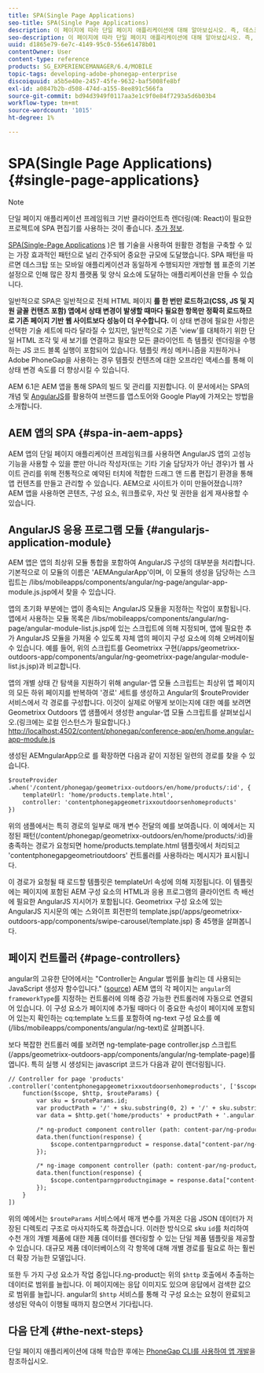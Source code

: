 ```yaml
---
title: SPA(Single Page Applications)
seo-title: SPA(Single Page Applications)
description: 이 페이지에 따라 단일 페이지 애플리케이션에 대해 알아보십시오. 즉, 데스크탑 또는 모바일 애플리케이션과 동일하게 수행되는 애플리케이션을 만들 수 있습니다.
seo-description: 이 페이지에 따라 단일 페이지 애플리케이션에 대해 알아보십시오. 즉, 데스크탑 또는 모바일 애플리케이션과 동일하게 수행되는 애플리케이션을 만들 수 있습니다.
uuid: d1865e79-6e7c-4149-95c0-556e61478b01
contentOwner: User
content-type: reference
products: SG_EXPERIENCEMANAGER/6.4/MOBILE
topic-tags: developing-adobe-phonegap-enterprise
discoiquuid: a5b5e40e-2457-45fe-9632-baf5008fe8bf
exl-id: a0847b2b-d508-474d-a155-8ee891c566fa
source-git-commit: bd94d3949f0117aa3e1c9f0e84f7293a5d6b03b4
workflow-type: tm+mt
source-wordcount: '1015'
ht-degree: 1%

---
```


# SPA(Single Page Applications){#single-page-applications}

>[!NOTE]
>
>단일 페이지 애플리케이션 프레임워크 기반 클라이언트측 렌더링(예: React)이 필요한 프로젝트에 SPA 편집기를 사용하는 것이 좋습니다. [추가 정보](/help/sites-developing/spa-overview.md).

[SPA(Single-Page Applications](https://en.wikipedia.org/wiki/Single-page_application) )은 웹 기술을 사용하여 원활한 경험을 구축할 수 있는 가장 효과적인 패턴으로 널리 간주되어 중요한 규모에 도달했습니다. SPA 패턴을 따르면 데스크탑 또는 모바일 애플리케이션과 동일하게 수행되지만 개방형 웹 표준의 기본 설정으로 인해 많은 장치 플랫폼 및 양식 요소에 도달하는 애플리케이션을 만들 수 있습니다.

일반적으로 SPA은 일반적으로 전체 HTML 페이지 **를 한 번만 로드하고(CSS, JS 및 지원 글꼴 컨텐츠 포함) 앱에서 상태 변경이 발생할 때마다 필요한 항목만 정확히 로드하므로 기존 페이지 기반 웹 사이트보다 성능이 더 우수합니다.** 이 상태 변경에 필요한 사항은 선택한 기술 세트에 따라 달라질 수 있지만, 일반적으로 기존 &#39;view&#39;를 대체하기 위한 단일 HTML 조각 및 새 보기를 연결하고 필요한 모든 클라이언트 측 템플릿 렌더링을 수행하는 JS 코드 블록 실행이 포함되어 있습니다. 템플릿 캐싱 메커니즘을 지원하거나 Adobe PhoneGap을 사용하는 경우 템플릿 컨텐츠에 대한 오프라인 액세스를 통해 이 상태 변경 속도를 더 향상시킬 수 있습니다.

AEM 6.1은 AEM 앱을 통해 SPA의 빌드 및 관리를 지원합니다. 이 문서에서는 SPA의 개념 및 [AngularJS](https://angularjs.org/)를 활용하여 브랜드를 앱스토어와 Google Play에 가져오는 방법을 소개합니다.

## AEM 앱의 SPA {#spa-in-aem-apps}

AEM 앱의 단일 페이지 애플리케이션 프레임워크를 사용하면 AngularJS 앱의 고성능 기능을 사용할 수 있을 뿐만 아니라 작성자(또는 기타 기술 담당자가 아닌 경우)가 웹 사이트 관리를 위해 전통적으로 예약된 터치에 적합한 드래그 앤 드롭 편집기 환경을 통해 앱 컨텐츠를 만들고 관리할 수 있습니다. AEM으로 사이트가 이미 만들어졌습니까? AEM 앱을 사용하면 콘텐츠, 구성 요소, 워크플로우, 자산 및 권한을 쉽게 재사용할 수 있습니다.

## AngularJS 응용 프로그램 모듈 {#angularjs-application-module}

AEM 앱은 앱의 최상위 모듈 통합을 포함하여 AngularJS 구성의 대부분을 처리합니다. 기본적으로 이 모듈의 이름은 &#39;AEMAngularApp&#39;이며, 이 모듈의 생성을 담당하는 스크립트는 /libs/mobileapps/components/angular/ng-page/angular-app-module.js.jsp에서 찾을 수 있습니다.

앱의 초기화 부분에는 앱이 종속되는 AngularJS 모듈을 지정하는 작업이 포함됩니다. 앱에서 사용하는 모듈 목록은 /libs/mobileapps/components/angular/ng-page/angular-module-list.js.jsp에 있는 스크립트에 의해 지정되며, 앱에 필요한 추가 AngularJS 모듈을 가져올 수 있도록 자체 앱의 페이지 구성 요소에 의해 오버레이될 수 있습니다. 예를 들어, 위의 스크립트를 Geometrixx 구현(/apps/geometrixx-outdoors-app/components/angular/ng-geometrixx-page/angular-module-list.js.jsp)과 비교합니다.

앱의 개별 상태 간 탐색을 지원하기 위해 angular-앱 모듈 스크립트는 최상위 앱 페이지의 모든 하위 페이지를 반복하여 &#39;경로&#39; 세트를 생성하고 Angular의 $routeProvider 서비스에서 각 경로를 구성합니다. 이것이 실제로 어떻게 보이는지에 대한 예를 보려면 Geometrixx Outdoors 앱 샘플에서 생성한 angular-앱 모듈 스크립트를 살펴보십시오.(링크에는 로컬 인스턴스가 필요합니다.) [http://localhost:4502/content/phonegap/conference-app/en/home.angular-app-module.js](http://localhost:4502/content/phonegap/conference-app/en/home.angular-app-module.js)

생성된 AEMngularApp으로 를 확장하면 다음과 같이 지정된 일련의 경로를 찾을 수 있습니다.

```xml
$routeProvider
.when('/content/phonegap/geometrixx-outdoors/en/home/products/:id', {
    templateUrl: 'home/products.template.html',
    controller: 'contentphonegapgeometrixxoutdoorsenhomeproducts'
})
```

위의 샘플에서는 특히 경로의 일부로 매개 변수 전달의 예를 보여줍니다. 이 예에서는 지정된 패턴(/content/phonegap/geometrixx-outdoors/en/home/products/:id)을 충족하는 경로가 요청되면 home/products.template.html 템플릿에서 처리되고 &#39;contentphonegapgeometrioutdoors&#39; 컨트롤러를 사용하라는 메시지가 표시됩니다.

이 경로가 요청될 때 로드할 템플릿은 templateUrl 속성에 의해 지정됩니다. 이 템플릿에는 페이지에 포함된 AEM 구성 요소의 HTML과 응용 프로그램의 클라이언트 측 배선에 필요한 AngularJS 지시어가 포함됩니다. Geometrixx 구성 요소에 있는 AngularJS 지시문의 예는 스와이프 회전판의 template.jsp(/apps/geometrixx-outdoors-app/components/swipe-carousel/template.jsp) 중 45행을 살펴봅니다.

## 페이지 컨트롤러 {#page-controllers}

angular의 고유한 단어에서는 &quot;Controller는 Angular 범위를 늘리는 데 사용되는 JavaScript 생성자 함수입니다.&quot; ([source](https://docs.angularjs.org/guide/controller)) AEM 앱의 각 페이지는 `angular`의 `frameworkType`를 지정하는 컨트롤러에 의해 증강 가능한 컨트롤러에 자동으로 연결되어 있습니다. 이 구성 요소가 페이지에 추가될 때마다 이 중요한 속성이 페이지에 포함되어 있는지 확인하는 cq:template 노드를 포함하여 ng-text 구성 요소를 예(/libs/mobileapps/components/angular/ng-text)로 살펴봅니다.

보다 복잡한 컨트롤러 예를 보려면 ng-template-page controller.jsp 스크립트(/apps/geometrixx-outdoors-app/components/angular/ng-template-page)를 엽니다. 특히 실행 시 생성되는 javascript 코드가 다음과 같이 렌더링됩니다.

```xml
// Controller for page 'products'
.controller('contentphonegapgeometrixxoutdoorsenhomeproducts', ['$scope', '$http', '$routeParams',
    function($scope, $http, $routeParams) {
        var sku = $routeParams.id;
        var productPath = '/' + sku.substring(0, 2) + '/' + sku.substring(0, 4) + '/' + sku;
        var data = $http.get('home/products' + productPath + '.angular.json' + cacheKiller);

        /* ng-product component controller (path: content-par/ng-product) */
        data.then(function(response) {
            $scope.contentparngproduct = response.data["content-par/ng-product"].items;
        });

        /* ng-image component controller (path: content-par/ng-product/ng-image) */
        data.then(function(response) {
            $scope.contentparngproductngimage = response.data["content-par/ng-product/ng-image"].items;
        });
    }
])
```

위의 예에서는 `$routeParams` 서비스에서 매개 변수를 가져온 다음 JSON 데이터가 저장된 디렉토리 구조로 마사지하도록 하겠습니다. 이러한 방식으로 sku `id`를 처리하여 수천 개의 개별 제품에 대한 제품 데이터를 렌더링할 수 있는 단일 제품 템플릿을 제공할 수 있습니다. 대규모 제품 데이터베이스의 각 항목에 대해 개별 경로를 필요로 하는 훨씬 더 확장 가능한 모델입니다.

또한 두 가지 구성 요소가 작업 중입니다.ng-product는 위의 `$http` 호출에서 추출하는 데이터로 범위를 늘립니다. 이 페이지에는 응답 이미지도 있으며 응답에서 검색한 값으로 범위를 늘립니다. angular의 `$http` 서비스를 통해 각 구성 요소는 요청이 완료되고 생성된 약속이 이행될 때까지 참으면서 기다립니다.

## 다음 단계 {#the-next-steps}

단일 페이지 애플리케이션에 대해 학습한 후에는 [PhoneGap CLI를 사용하여 앱 개발](/help/mobile/phonegap-apps-pg-cli.md)을 참조하십시오.
